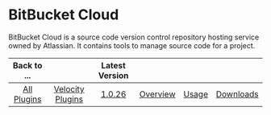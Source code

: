 
# BitBucket Cloud

BitBucket Cloud is a source code version control repository hosting service owned by Atlassian. It contains tools to manage source code for a project.

|Back to ...||Latest Version||||
| :---: | :---: | :---: | :---: | :---: | :---: |
|[All Plugins](../../index.md)|[Velocity Plugins](../README.md)|[1.0.26](https://raw.githubusercontent.com/UrbanCode/IBM-UCV-PLUGINS/main/files/ucv-ext-bitbucket-cloud/ucv-ext-bitbucket-cloud:1.0.26.tar.7z.001)|[Overview](overview.md)|[Usage](usage.md)|[Downloads](downloads.md)|
